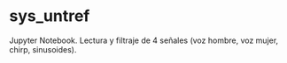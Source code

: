 # sys_untref

Jupyter Notebook. Lectura y filtraje de 4 señales (voz hombre, voz mujer, chirp, sinusoides).
